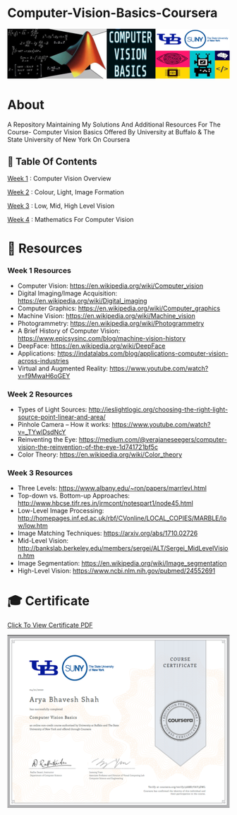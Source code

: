 # Computer-Vision-Basics-Coursera

![CV Basics](https://github.com/aryashah2k/Computer-Vision-Basics-Coursera/blob/master/assets/CV%20Basics.png)

# About

A Repository Maintaining My Solutions And Additional Resources For The Course- Computer Vision Basics Offered By University at Buffalo &amp; The State University of New York On Coursera

## 📖 Table Of Contents

<a href="https://github.com/aryashah2k/Computer-Vision-Basics-Coursera/tree/master/Week%201">Week 1</a> : Computer Vision Overview

<a href="https://github.com/aryashah2k/Computer-Vision-Basics-Coursera/tree/master/Week%202">Week 2</a> : Colour, Light, Image Formation

<a href="https://github.com/aryashah2k/Computer-Vision-Basics-Coursera/tree/master/Week%203">Week 3</a> : Low, Mid, High Level Vision

<a href="https://github.com/aryashah2k/Computer-Vision-Basics-Coursera/tree/master/Week%204">Week 4</a> : Mathematics For Computer Vision

# 📖 Resources

### Week 1 Resources

- Computer Vision: https://en.wikipedia.org/wiki/Computer_vision
- Digital Imaging/Image Acquisition: https://en.wikipedia.org/wiki/Digital_imaging
- Computer Graphics: https://en.wikipedia.org/wiki/Computer_graphics
- Machine Vision: https://en.wikipedia.org/wiki/Machine_vision
- Photogrammetry: https://en.wikipedia.org/wiki/Photogrammetry
- A Brief History of Computer Vision: https://www.epicsysinc.com/blog/machine-vision-history
- DeepFace: https://en.wikipedia.org/wiki/DeepFace
- Applications: https://indatalabs.com/blog/applications-computer-vision-across-industries
- Virtual and Augmented Reality: https://www.youtube.com/watch?v=f9MwaH6oGEY

### Week 2 Resources

- Types of Light Sources: http://ieslightlogic.org/choosing-the-right-light-source-point-linear-and-area/
- Pinhole Camera – How it works: https://www.youtube.com/watch?v=_TYwlDsdNcY
- Reinventing the Eye: https://medium.com/@verajaneseegers/computer-vision-the-reinvention-of-the-eye-1d741721bf5c
- Color Theory: https://en.wikipedia.org/wiki/Color_theory

### Week 3 Resources

- Three Levels: https://www.albany.edu/~ron/papers/marrlevl.html
- Top-down vs. Bottom-up Approaches: http://www.hbcse.tifr.res.in/jrmcont/notespart1/node45.html
- Low-Level Image Processing: http://homepages.inf.ed.ac.uk/rbf/CVonline/LOCAL_COPIES/MARBLE/low/low.htm
- Image Matching Techniques: https://arxiv.org/abs/1710.02726
- Mid-Level Vision: http://bankslab.berkeley.edu/members/sergei/ALT/Sergei_MidLevelVision.htm
- Image Segmentation: https://en.wikipedia.org/wiki/Image_segmentation
- High-Level Vision: https://www.ncbi.nlm.nih.gov/pubmed/24552691

# 🎓 Certificate

<a href="https://github.com/aryashah2k/Computer-Vision-Basics-Coursera/blob/master/assets/Computer%20Vision%20Basics.pdf">Click To View Certificate PDF</a>

![certificate](https://github.com/aryashah2k/Computer-Vision-Basics-Coursera/blob/master/assets/Computer%20Vision%20Basics-Coursera-Arya%20Shah.png)

